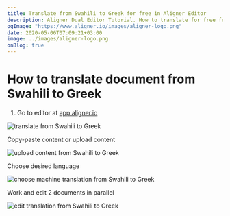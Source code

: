 ```yaml
---
title: Translate from Swahili to Greek for free in Aligner Editor
description: Aligner Dual Editor Tutorial. How to translate for free from Swahili to Greek. Aligner is multilingual document management platform. 
ogImage: "https://www.aligner.io/images/aligner-logo.png"
date: 2020-05-06T07:09:21+03:00
image: ../images/aligner-logo.png
onBlog: true
---
```


# How to translate document from Swahili to Greek

1. Go to editor at [app.aligner.io](https://app.aligner.io "Aligner App web page")

![translate from Swahili to Greek](../aligner-blank-editor.png "translate from Swahili to Greek")

Copy-paste content or upload content

![upload content from Swahili to Greek](../aligner-uploaded-document.png "upload content from Swahili to Greek")

Choose desired language

![choose machine translation from Swahili to Greek](../aligner-language-dropdown.png "choose machine translation from Swahili to Greek")

Work and edit 2 documents in parallel

![edit translation from Swahili to Greek](../aligner-double-sitded-editor.png "edit translation from Swahili to Greek")

